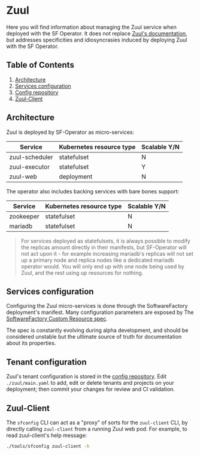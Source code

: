 # Zuul

Here you will find information about managing the Zuul service when deployed with the SF Operator.
It does not replace [Zuul's documentation](https://zuul-ci.org/docs/zuul/latest/),
but addresses specificities and idiosyncrasies induced by deploying Zuul with the SF Operator.

## Table of Contents

1. [Architecture](#architecture)
1. [Services configuration](#services-configuration)
1. [Config repository](#tenant-configuration)
1. [Zuul-Client](#zuul-client)

## Architecture

Zuul is deployed by SF-Operator as micro-services:

| Service | Kubernetes resource type | Scalable Y/N |
|---------|--------------------------|-------------|
| zuul-scheduler | statefulset | N |
| zuul-executor | statefulset | Y |
| zuul-web | deployment | N |

The operator also includes backing services with bare bones support:

| Service | Kubernetes resource type | Scalable Y/N |
|---------|--------------------------|-------------|
| zookeeper | statefulset | N |
| mariadb | statefulset | N |

> For services deployed as statefulsets, it is always possible to modify the replicas amount directly in their manifests, but SF-Operator will not act upon it - for example increasing mariadb's replicas will not set up a primary node and replica nodes like a dedicated mariadb operator would. You will only end up with one node being used by Zuul, and the rest using up resources for nothing.

## Services configuration

Configuring the Zuul micro-services is done through the SoftwareFactory deployment's manifest. Many configuration parameters are exposed by The [SoftwareFactory Custom Resource spec](./../../config/crd/bases/sf.softwarefactory-project.io_softwarefactories.yaml).

The spec is constantly evolving during alpha development, and should be considered
unstable but the ultimate source of truth for documentation about its properties.

## Tenant configuration

Zuul's tenant configuration is stored in the [config repository](./config_repository.md). Edit `./zuul/main.yaml` to add, edit or delete tenants and projects on your
deployment; then commit your changes for review and CI validation.

## Zuul-Client

The `sfconfig` CLI can act as a "proxy" of sorts for the `zuul-client` CLI, by directly calling  `zuul-client` from a running Zuul web pod. For example, to read zuul-client's help message:

```bash
./tools/sfconfig zuul-client -h
```